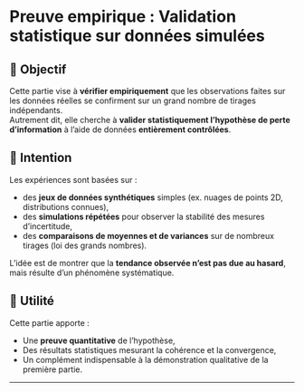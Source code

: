 # Preuve empirique : Validation statistique sur données simulées

## 🎯 Objectif

Cette partie vise à **vérifier empiriquement** que les observations faites sur les données réelles se confirment sur un grand nombre de tirages indépendants.  
Autrement dit, elle cherche à **valider statistiquement l’hypothèse de perte d’information** à l’aide de données **entièrement contrôlées**.

## 🧠 Intention

Les expériences sont basées sur :
- des **jeux de données synthétiques** simples (ex. nuages de points 2D, distributions connues),  
- des **simulations répétées** pour observer la stabilité des mesures d’incertitude,  
- des **comparaisons de moyennes et de variances** sur de nombreux tirages (loi des grands nombres).

L’idée est de montrer que la **tendance observée n’est pas due au hasard**, mais résulte d’un phénomène systématique.

## 🧰 Utilité

Cette partie apporte :
- Une **preuve quantitative** de l’hypothèse,  
- Des résultats statistiques mesurant la cohérence et la convergence,  
- Un complément indispensable à la démonstration qualitative de la première partie.

---
